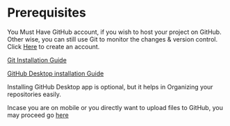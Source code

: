 # Prerequisites

You Must Have GitHub account, if you wish to host your project on GitHub.<br>
Other wise, you can still use Git to monitor the changes & version control.<br>
Click [Here](https://github.com/join?ref_cta=Sign+up&ref_loc=header+logged+out&ref_page=%2F&source=header-home) to create an account.<br>

[Git Installation Guide](/Prerequisites/Git_Installation.md)<br>

[GitHub Desktop installation Guide](/Prerequisites/GitHub_Desktop_Installation.md)

Installing GitHub Desktop app is optional, but it helps in Organizing your repositories easily.

Incase you are on mobile or you directly want to upload files to GitHub, you may proceed go [here](Creating%20Repo\Using%20Website%20(works%20on%20mobile%20also).md)
